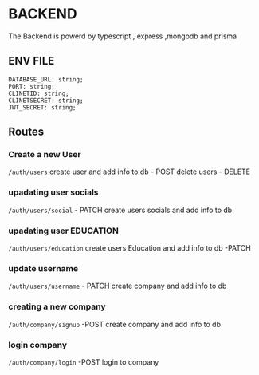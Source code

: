 # BACKEND

The Backend is powerd by typescript , express ,mongodb and prisma

## ENV FILE

    DATABASE_URL: string;
    PORT: string;
    CLINETID: string;
    CLINETSECRET: string;
    JWT_SECRET: string;

## Routes

### Create a new User

`/auth/users`
create user and add info to db - POST
delete users - DELETE

### upadating user socials

`/auth/users/social` - PATCH
create users socials and add info to db

### upadating user EDUCATION

`/auth/users/education`
create users Education and add info to db -PATCH

### update username

`/auth/users/username` - PATCH
create company and add info to db

### creating a new company

`/auth/company/signup` -POST
create company and add info to db

### login company

`/auth/company/login` -POST
login to company
